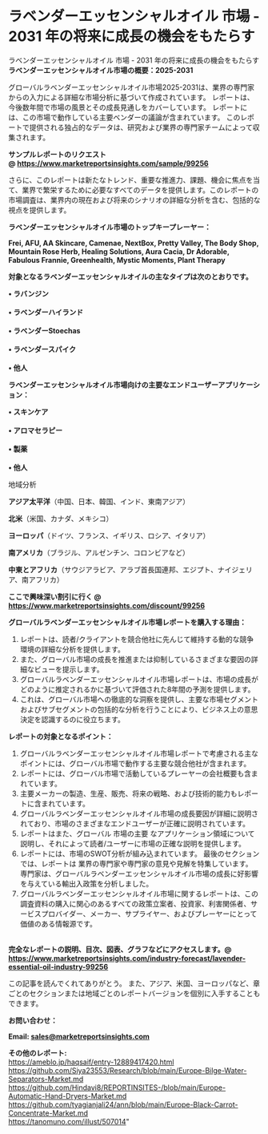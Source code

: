 # ラベンダーエッセンシャルオイル 市場 - 2031 年の将来に成長の機会をもたらす
ラベンダーエッセンシャルオイル 市場 - 2031 年の将来に成長の機会をもたらす
<strong><b>ラベンダーエッセンシャルオイル市場の概要：2025-2031</b></strong>

グローバルラベンダーエッセンシャルオイル市場2025-2031は、業界の専門家からの入力による詳細な市場分析に基づいて作成されています。 レポートは、今後数年間で市場の風景とその成長見通しをカバーしています。 レポートには、この市場で動作している主要ベンダーの議論が含まれています。 このレポートで提供される独占的なデータは、研究および業界の専門家チームによって収集されます。

<strong>サンプルレポートのリクエスト @ <a href=https://www.marketreportsinsights.com/sample/99256>https://www.marketreportsinsights.com/sample/99256</a></strong>

さらに、このレポートは新たなトレンド、重要な推進力、課題、機会に焦点を当て、業界で繁栄するために必要なすべてのデータを提供します。このレポートの市場調査は、業界内の現在および将来のシナリオの詳細な分析を含む、包括的な視点を提供します。

<strong>ラベンダーエッセンシャルオイル市場のトップキープレーヤー：</strong>

<strong>Frei, AFU, AA Skincare, Camenae, NextBox, Pretty Valley, The Body Shop, Mountain Rose Herb, Healing Solutions, Aura Cacia, Dr Adorable, Fabulous Frannie, Greenhealth, Mystic Moments, Plant Therapy</strong>

<strong><b>対象となるラベンダーエッセンシャルオイルの主なタイプは次のとおりです。</b></strong>

<strong>• ラバンジン<br><br>• ラベンダーハイランド<br><br>• ラベンダーStoechas<br><br>• ラベンダースパイク<br><br>• 他人</strong>

<strong><b>ラベンダーエッセンシャルオイル市場向けの主要なエンドユーザーアプリケーション：</b></strong>

<strong>• スキンケア<br><br>• アロマセラピー<br><br>• 製薬<br><br>• 他人</strong>

 地域分析

<strong><b>アジア太平洋</b></strong>（中国、日本、韓国、インド、東南アジア）

<strong><b>北米</b></strong>（米国、カナダ、メキシコ）

<strong><b>ヨーロッパ</b></strong>（ドイツ、フランス、イギリス、ロシア、イタリア）

<strong><b>南アメリカ</b></strong>（ブラジル、アルゼンチン、コロンビアなど）

<strong><b>中東とアフリカ</b></strong>（サウジアラビア、アラブ首長国連邦、エジプト、ナイジェリア、南アフリカ）

<strong>ここで興味深い割引に行く @ <a href=https://www.marketreportsinsights.com/discount/99256>https://www.marketreportsinsights.com/discount/99256</a></strong>

<strong><b>グローバルラベンダーエッセンシャルオイル市場レポートを購入する理由：</b></strong>
<ol>
  <li>レポートは、読者/クライアントを競合他社に先んじて維持する動的な競争環境の詳細な分析を提供します。</li>
  <li>また、グローバル市場の成長を推進または抑制しているさまざまな要因の詳細なビューを提示します。</li>
  <li>グローバルラベンダーエッセンシャルオイル市場レポートは、市場の成長がどのように推定されるかに基づいて評価された8年間の予測を提供します。</li>
  <li>これは、グローバル市場への徹底的な洞察を提供し、主要な市場セグメントおよびサブセグメントの包括的な分析を行うことにより、ビジネス上の意思決定を認識するのに役立ちます。</li>
</ol>
<strong><b>レポートの対象となるポイント：</b></strong>
<ol>
  <li>グローバルラベンダーエッセンシャルオイル市場レポートで考慮される主なポイントには、グローバル市場で動作する主要な競合他社が含まれます。</li>
  <li>レポートには、グローバル市場で活動しているプレーヤーの会社概要も含まれています。</li>
  <li>主要メーカーの製造、生産、販売、将来の戦略、および技術的能力もレポートに含まれています。</li>
  <li>グローバルラベンダーエッセンシャルオイル市場の成長要因が詳細に説明されており、市場のさまざまなエンドユーザーが正確に説明されています。</li>
  <li>レポートはまた、グローバル 市場の主要 なアプリケーション領域について説明し、それによって読者/ユーザーに市場の正確な説明を提供します。</li>
  <li>レポートには、市場のSWOT分析が組み込まれています。 最後のセクションでは、レポートは 業界の専門家や専門家の意見や見解を特集しています。 専門家は、グローバルラベンダーエッセンシャルオイル市場の成長に好影響を与えている輸出入政策を分析しました。</li>
  <li>グローバルラベンダーエッセンシャルオイル市場に関するレポートは、この調査資料の購入に関心のあるすべての政策立案者、投資家、利害関係者、サービスプロバイダー、メーカー、サプライヤー、およびプレーヤーにとって価値のある情報源です。</li>
</ol><br>
<strong>完全なレポートの説明、目次、図表、グラフなどにアクセスします。@ <a href=https://www.marketreportsinsights.com/industry-forecast/lavender-essential-oil-industry-99256>https://www.marketreportsinsights.com/industry-forecast/lavender-essential-oil-industry-99256</a></strong>

この記事を読んでくれてありがとう。 また、アジア、米国、ヨーロッパなど、章ごとのセクションまたは地域ごとのレポートバージョンを個別に入手することもできます。

<strong><b>お問い合わせ：</b></strong>

<strong>Email: </strong><a href=mailto:sales@marketreportsinsights.com><strong>sales@marketreportsinsights.com</strong></a>

<strong>その他のレポート:</strong>
<br>
<a href=https://ameblo.jp/haqsaif/entry-12889417420.html>https://ameblo.jp/haqsaif/entry-12889417420.html</a>
<br>
<a href=https://github.com/Siya23553/Research/blob/main/Europe-Bilge-Water-Separators-Market.md>https://github.com/Siya23553/Research/blob/main/Europe-Bilge-Water-Separators-Market.md</a>
<br>
<a href=https://github.com/Hindavi8/REPORTINSITES-/blob/main/Europe-Automatic-Hand-Dryers-Market.md>https://github.com/Hindavi8/REPORTINSITES-/blob/main/Europe-Automatic-Hand-Dryers-Market.md</a>
<br>
<a href=https://github.com/tyagianjali24/ann/blob/main/Europe-Black-Carrot-Concentrate-Market.md>https://github.com/tyagianjali24/ann/blob/main/Europe-Black-Carrot-Concentrate-Market.md</a>
<br>
<a href=https://tanomuno.com/illust/507014>https://tanomuno.com/illust/507014</a>"
